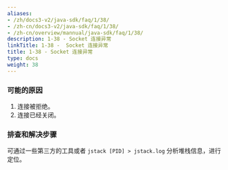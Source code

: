 ```yaml
---
aliases:
- /zh/docs3-v2/java-sdk/faq/1/38/
- /zh-cn/docs3-v2/java-sdk/faq/1/38/
- /zh-cn/overview/mannual/java-sdk/faq/1/38/
description: 1-38 - Socket 连接异常
linkTitle: 1-38 -  Socket 连接异常
title: 1-38 - Socket 连接异常
type: docs
weight: 38
---
```







### 可能的原因

1. 连接被拒绝。
2. 连接已经关闭。

### 排查和解决步骤

可通过一些第三方的工具或者 `jstack [PID] > jstack.log` 分析堆栈信息，进行定位。
